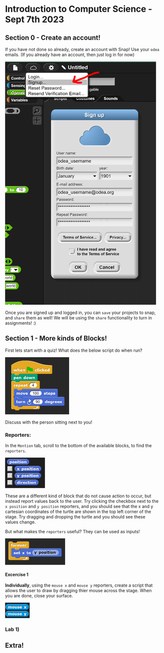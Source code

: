 # Introduction to Computer Science - Sept 7th 2023

## Section 0 - Create an account!
If you have not done so already, create an account with Snap! Use your `odea` emails. (If you already have an account, then just log in for now)

![image](./images/snap_signup.png)

Once you are signed up and logged in, you can `save` your projects to snap, and `share` them as well! We will be using the `share` functionality to turn in assignments! :)

## Section 1 - More kinds of Blocks!
First lets start with a quiz! What does the below script do when run?

![image](./images/start_of_day_quiz_1.png)

Discuss with the person sitting next to you!

### Reporters:
In the `Montion` tab, scroll to the bottom of the available blocks, to find the `reporters`.

![image](./images/reporters.png)

These are a different kind of block that do not cause action to occur, but instead report values back to the user. Try clicking the checkbox next to the `x position` and `y position` reporters, and you should see that the x and y cartesian coordinates of the turtle are shown in the top left corner of the stage. Try dragging and dropping the turtle and you should see these values change.

But what makes the `reporters` useful? They can be used as inputs! 

![image](./images/inputs.png)

#### Excercise 1
**Individually**, using the `mouse x` and `mouse y` reporters, create a script that allows the user to draw by dragging thier mouse across the stage. When you are done, close your surface. 

![image](./images/mouse_x_and_y.png)

### Lab 1)

## Extra!

